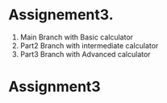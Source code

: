 # Assignement3.
1. Main Branch with Basic calculator
2. Part2 Branch with intermediate calculator
3. Part3 Branch with Advanced calculator

# Assignment3
